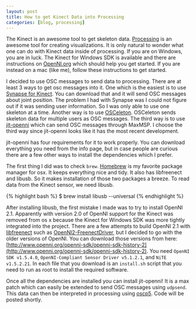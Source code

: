 ```yaml
---
layout: post
title: How to get Kinect Data into Processing
categories: [blog, processing]
---
```


The Kinect is an awesome tool to get skeleton data. [Processing](http://processing.org) is an awesome tool for creating visualizations. It is only natural to wonder what one can do with Kinect data inside of processing. If you are on Windows, you are in luck. The Kinect for Windows SDK is available and there are instructions on [OpenNI.org](http://www.openni.org/) which should help you get started. If you are instead on a mac (like me), follow these instructions to get started.

I decided to use OSC messages to send data to processing. There are at least 3 ways to get osc messages into it. One which is the easiest is to use [Synapse for Kinect](http://synapsekinect.tumblr.com/). You can download that and it will send OSC messages about joint position. The problem I had with Synapse was I could not figure out if it was sending user information. So I was only able to use one skeleton at a time. Another way is to use [OSCeleton](https://github.com/Sensebloom/OSCeleton). OSCeleton sends skeleton data for multiple users as OSC messages. The third way is to use [jit-openni](http://hidale.com/jit-openni/) which can send OSC messages through MaxMSP. I choose the third way since jit-openni looks like it has the most recent development.

jit-openni has four requirements for it to work properly. You can download everything you need from the info page, but in case people are curious there are a few other ways to install the dependencies which I prefer.

The first thing I did was to check `brew`. [Homebrew](https://github.com/mxcl/homebrew) is my favorite package manager for osx. It keeps everything nice and tidy. It also has libfreenect and libusb. So it makes installation of those two packages a breeze. To read data from the Kinect sensor, we need libusb.

{% highlight bash %}
$ brew install libusb --universal
{% endhighlight %}

After installing libusb, the first mistake I made was to try to install OpenNI 2.1. Apparently with version 2.0 of OpenNI support for the Kinect was removed from os x because the Kinect for Windows SDK was more tightly integrated into the project. There are a few attempts to build OpenNI 2.1 with [libfreenect](https://github.com/OpenKinect/libfreenect) such as [OpenNI2-FreenectDriver](https://github.com/piedar/OpenNI2-FreenectDriver), but I decided to go with the older versions of OpenNI. You can download those versions from here: [http://www.openni.org/openni-sdk/openni-sdk-history-2](http://www.openni.org/openni-sdk/openni-sdk-history-2). You need `OpenNI SDK v1.5.4.0`, `OpenNI-Compliant Sensor Driver v5.1.2.1`, and `NiTE v1.5.2.21`. In each file that you download is an `install.sh` script that you need to run as root to install the required software.

Once all the dependencies are installed you can install jit-openni! It is a max patch which can easily be extended to send OSC messages using `udpsend`. This data can then be interpreted in processing using [oscp5](http://www.sojamo.de/libraries/oscP5/). Code will be posted shortly.
